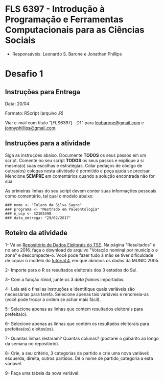 #  FLS 6397 - Introdução à Programação e Ferramentas Computacionais para as Ciências Sociais

- Responsáveis: Leonardo S. Barone e Jonathan Phillips

# Desafio 1

## Instruções para Entrega

Data: 20/04

Formato: RScript (arquivo .R)

Via: e-mail com título "[FLS6397] - D1" para leobarone@gmail.com e jonnyphillips@gmail.com.

## Instruções para a atividade

Siga as instruções abaixo. Documente __TODOS__ os seus passos em um script. Comente no seu script __TODOS__ os seus passos e explique a si mesma(o) suas escolhas e estratégias. Colar pedaços de código de outras(os) colegas nesta atividade é permitido e peça ajuda se precisar. Mencione __SEMPRE__ em comentários quando a solução encontrada não for sua.

As primeiras linhas do seu script devem conter suas informações pessoais como comentário, tal qual o modelo abaixo:

```{r}
### nome <- "Fulano da Silva Sauro"
### programa <- "Mestrado em Paleontologia"
### n_usp <- 32165498
### data_entrega: "29/02/2017"
```

## Roteiro da atividade

1- Vá ao [Repositório de Dados Eleitorais do TSE](http://www.tse.jus.br/eleitor-e-eleicoes/estatisticas/repositorio-de-dados-eleitorais-1/repositorio-de-dados-eleitorais). Na página "Resultados" e no ano 2016, faça o download do arquivo "Votação nominal por município e zona" e descompacte-o. Você pode fazer tudo à mão se tiver dificuldade de copiar o modelo do [tutorial 4](https://github.com/leobarone/FLS6397_2018/blob/master/tutorials/tutorial04.Rmd), em que abrimos os dados da MUNIC 2005. 

2- Importe para o R os resultados eleitorais dos 3 estados do Sul.

3- Com a função _rbind_, junte os 3 _data frames_ importados.

4- Leia até o final as instruções e identifique quais variáveis são necessárias para tarefa. Selecione apenas tais variáveis e renomeia-as (você pode trocar a ordem se achar mais fácil).

5- Selecione apenas as linhas que contém resultados eleitorais para prefeita(o).

6- Selecione apenas as linhas que contém os resultados eleitorais para prefeitas(os) eleitas(os).

7- Quantas linhas restaram? Quantas colunas? (postarei o gabarito ao longo da semana no repositório).

8- Crie, a seu critério, 3 categorias de partido e crie uma nova variável: esquerda, direita, outros partidos. Dê o nome de partido\_categoria a esta variável.

9- Faça uma tabela da nova variável.
